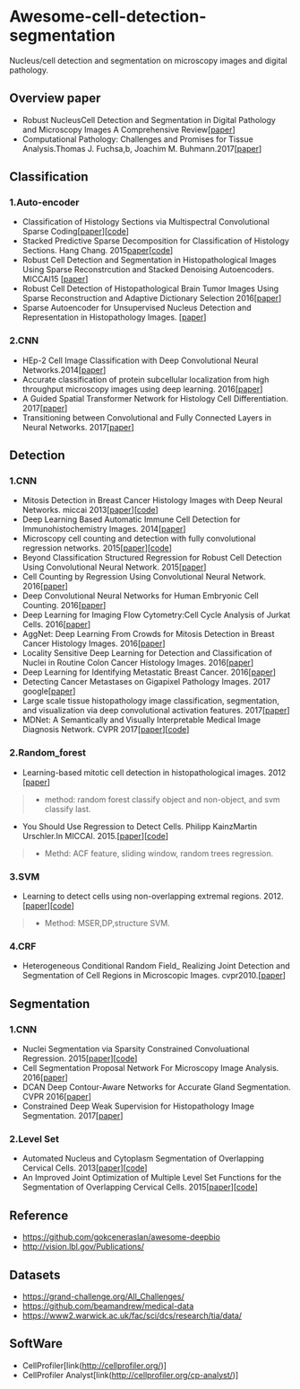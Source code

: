 # Awesome-cell-detection-segmentation

Nucleus/cell detection and segmentation on microscopy images and digital pathology.

## Overview paper
*  Robust NucleusCell Detection and Segmentation in Digital Pathology and Microscopy Images A Comprehensive Review[[paper](http://europepmc.org/abstract/med/26742143)]
*  Computational Pathology: Challenges and Promises for Tissue Analysis.Thomas J. Fuchsa,b, Joachim M. Buhmann.2017[[paper](https://arxiv.org/pdf/1601.00027v1.pdf)]

##  Classification 
###  1.Auto-encoder
*  Classification of Histology Sections via Multispectral Convolutional Sparse Coding[[paper](https://www.researchgate.net/publication/264002179_Classification_of_Histology_Sections_via_Multispectral_Convolutional_Sparse_Coding)][[code](http://bmihub.org/project/multispectralcsc)]
*  Stacked Predictive Sparse Decomposition for Classification of Histology Sections. Hang Chang. 2015[paper](https://www.researchgate.net/publication/276540095_Stacked_Predictive_Sparse_Decomposition_for_Classification_of_Histology_Sections)[[code](http://bmihub.org/project/stackedpsd)]
*  Robust Cell Detection and Segmentation in Histopathological Images Using Sparse Reconstrcution and Stacked Denoising Autoencoders. MICCAI15 [[paper](https://webpages.uncc.edu/~szhang16/paper/MICCAI15_autoencoder.pdf)]
*  Robust Cell Detection of Histopathological Brain Tumor Images Using Sparse Reconstruction and Adaptive Dictionary Selection 2016[[paper](https://www.researchgate.net/publication/291425171_Robust_Cell_Detection_of_Histopathological_Brain_Tumor_Images_Using_Sparse_Reconstruction_and_Adaptive_Dictionary_Selection)]
*  Sparse Autoencoder for Unsupervised Nucleus Detection and Representation in Histopathology Images. [[paper](https://arxiv.org/abs/1704.00406)]
###  2.CNN
*  HEp-2 Cell Image Classification with Deep Convolutional Neural Networks.2014[[paper](https://www.researchgate.net/publication/267810644_HEp-2_Cell_Image_Classification_with_Deep_Convolutional_Neural_Networks)]
*  Accurate classification of protein subcellular localization from high throughput microscopy images using deep learning. 2016[[paper](https://www.biorxiv.org/content/biorxiv/early/2016/04/28/050757.full.pdf)]
*  A Guided Spatial Transformer Network for Histology Cell Differentiation. 2017[[paper](https://www.researchgate.net/publication/318721270_A_Guided_Spatial_Transformer_Network_for_Histology_Cell_Differentiation)]
*  Transitioning between Convolutional and Fully Connected Layers in Neural Networks. 2017[[paper](https://arxiv.org/pdf/1707.05743.pdf)]
##  Detection
###  1.CNN
*  Mitosis Detection in Breast Cancer Histology Images with Deep Neural Networks. miccai 2013[[paper](http://people.idsia.ch/~ciresan/data/miccai2013.pdf)][[code](https://github.com/znck/mitosis-detection.git)]
*  Deep Learning Based Automatic Immune Cell Detection for Immunohistochemistry Images. 2014[[paper](https://www.cise.ufl.edu/~tichen/pdf/miccai2014wsa.pdf)]
*  Microscopy cell counting and detection with fully convolutional regression networks. 2015[[paper](https://www.robots.ox.ac.uk/~vgg/publications/2015/Xie15/weidi15.pdf)][[code](https://github.com/WeidiXie/cell_counting_v2.git)]
*  Beyond Classification Structured Regression for Robust Cell Detection Using Convolutional Neural Network. 2015[[paper](https://www.researchgate.net/publication/305193695_Beyond_Classification_Structured_Regression_for_Robust_Cell_Detection_Using_Convolutional_Neural_Network)]
*  Cell Counting by Regression Using Convolutional Neural Network. 2016[[paper](https://www.researchgate.net/publication/308278424_Cell_Counting_by_Regression_Using_Convolutional_Neural_Network)]
*  Deep Convolutional Neural Networks for Human Embryonic Cell Counting. 2016[[paper](http://users.cecs.anu.edu.au/~sgould/papers/bic16-embryo.pdf)]
*  Deep Learning for Imaging Flow Cytometry:Cell Cycle Analysis of Jurkat Cells. 2016[[paper](https://www.biorxiv.org/content/early/2016/10/17/081364)]
*  AggNet: Deep Learning From Crowds for Mitosis Detection in Breast Cancer Histology Images. 2016[[paper](https://www.researchgate.net/publication/294108292_AggNet_Deep_Learning_From_Crowds_for_Mitosis_Detection_in_Breast_Cancer_Histology_Images)]
*  Locality Sensitive Deep Learning for Detection and Classification of Nuclei in Routine Colon Cancer Histology Images. 2016[[paper](http://ieeexplore.ieee.org/document/7399414/?reload=true)]
*  Deep Learning for Identifying Metastatic Breast Cancer. 2016[[paper](https://arxiv.org/pdf/1606.05718.pdf)]
*  Detecting Cancer Metastases on Gigapixel Pathology Images. 2017 google[[paper](http://patologi.com/Detecting%20Cancer%20Metastases%20on%20Gigapixel%20Pathology%20Images.pdf)]
*  Large scale tissue histopathology image classification, segmentation, and visualization via deep convolutional activation features. 2017[[paper](https://www.ncbi.nlm.nih.gov/pmc/articles/PMC5446756/pdf/12859_2017_Article_1685.pdf)]
*  MDNet: A Semantically and Visually Interpretable Medical Image Diagnosis Network. CVPR 2017[[paper](http://openaccess.thecvf.com/content_cvpr_2017/papers/Zhang_MDNet_A_Semantically_CVPR_2017_paper.pdf)][[code](https://github.com/zizhaozhang/mdnet-cvpr2017/)]

###  2.Random_forest
*  Learning-based mitotic cell detection in histopathological images. 2012 [[paper](https://hciweb.iwr.uni-heidelberg.de/sites/default/files/node/files/2081404558/sommer_12_learning-based.pdf)]
> * method: random forest classify object and non-object, and svm classify last.

*  You Should Use Regression to Detect Cells. Philipp KainzMartin Urschler.In MICCAI. 2015.[[paper](https://pdfs.semanticscholar.org/99da/f0b8c7a3880d34acff7bc7b370fc7e8a4cf1.pdf)][[code](https://github.com/pkainz/MICCAI2015)]
> * Methd: ACF feature, sliding window, random trees regression.
### 3.SVM
*  Learning to detect cells using non-overlapping extremal regions. 2012.[[paper](http://www.robots.ox.ac.uk/~vilem/miccai2012.pdf)][[code](http://www.robots.ox.ac.uk/~vgg/research/cell_detection/)]
> * Method: MSER,DP,structure SVM.

### 4.CRF
*   Heterogeneous Conditional Random Field_ Realizing Joint Detection and Segmentation of Cell Regions in Microscopic Images. cvpr2010.[[paper](http://www.albany.edu/celltracking/papers/Heterogeneous-Conditional-Random.pdf)]



## Segmentation
###  1.CNN
*  Nuclei Segmentation via Sparsity Constrained Convoluational Regression. 2015[[paper](https://www.researchgate.net/publication/280660145_Nuclei_Segmentation_via_Sparsity_Constrained_Convolutional_Regression)][[code](http://bmihub.org/project/sccr)]
*  Cell Segmentation Proposal Network For Microscopy Image Analysis. 2016[[paper](https://users.aalto.fi/~kannalj1/publications/dlmia2016.pdf)]
*  DCAN Deep Contour-Aware Networks for Accurate Gland Segmentation. CVPR 2016[[paper](https://www.cv-foundation.org/openaccess/content_cvpr_2016/papers/Chen_DCAN_Deep_Contour-Aware_CVPR_2016_paper.pdf)]
*  Constrained Deep Weak Supervision for Histopathology Image Segmentation. 2017[[paper](https://arxiv.org/pdf/1701.00794.pdf)]
###  2.Level Set
*  Automated Nucleus and Cytoplasm Segmentation of Overlapping Cervical Cells. 2013[[paper](https://www.researchgate.net/publication/260127853_Automated_Nucleus_and_Cytoplasm_Segmentation_of_Overlapping_Cervical_Cells9)][[code](https://github.com/luzhi/miccai2013)]
*  An Improved Joint Optimization of Multiple Level Set Functions for the Segmentation of Overlapping Cervical Cells. 2015[[paper](https://www.researchgate.net/publication/270966398_An_Improved_Joint_Optimization_of_Multiple_Level_Set_Functions_for_the_Segmentation_of_Overlapping_Cervical_Cells)][[code](https://github.com/luzhi/cellsegmentation_TIP2015)]

##  Reference
*  https://github.com/gokceneraslan/awesome-deepbio
*  http://vision.lbl.gov/Publications/

##  Datasets
*  https://grand-challenge.org/All_Challenges/
*  https://github.com/beamandrew/medical-data
*  https://www2.warwick.ac.uk/fac/sci/dcs/research/tia/data/

## SoftWare
*  CellProfiler[link(http://cellprofiler.org/)]
*  CellProfiler Analyst[link(http://cellprofiler.org/cp-analyst/)]
